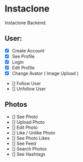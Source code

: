 # Instaclone

Instaclone Backend.

## User:
- [X] Create Account
- [X] See Profile
- [X] Login
- [X] Edit Profile
- [X] Change Avator ( Image Upload )
- [] Follow User
- [] Unfollow User

## Photos

- [] See Photo
- [] Upload Photo
- [] Edit Photo
- [] Like / Unlike Photo
- [] See Photo Likes
- [] See Feed
- [] Search Photos
- [] See Hashtags